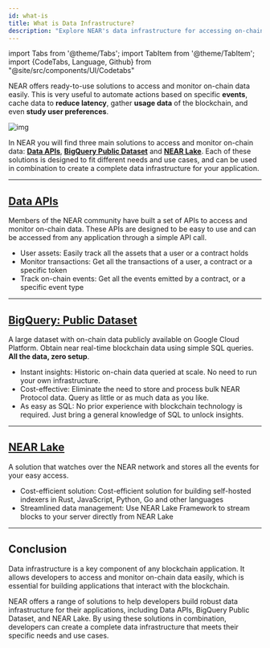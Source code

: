 ```yaml
---
id: what-is
title: What is Data Infrastructure?
description: "Explore NEAR's data infrastructure for accessing on-chain data"
---
```

import Tabs from '@theme/Tabs';
import TabItem from '@theme/TabItem';
import {CodeTabs, Language, Github} from "@site/src/components/UI/Codetabs"

NEAR offers ready-to-use solutions to access and monitor on-chain data easily. This is very useful to automate actions based on specific **events**, cache data to **reduce latency**, gather **usage data** of the blockchain, and even **study user preferences**.

![img](/docs/assets/welcome-pages/6.data-infrastructure.png)

In NEAR you will find three main solutions to access and monitor on-chain data: [**Data APIs**](#data-apis), [**BigQuery Public Dataset**](#bigquery-public-dataset) and [**NEAR Lake**](#near-lake). Each of these solutions is designed to fit different needs and use cases, and can be used in combination to create a complete data infrastructure for your application.

---

## [Data APIs](./data-api.md)

Members of the NEAR community have built a set of APIs to access and monitor on-chain data. These APIs are designed to be easy to use and can be accessed from any application through a simple API call.

- User assets: Easily track all the assets that a user or a contract holds
- Monitor transactions: Get all the transactions of a user, a contract or a specific token
- Track on-chain events: Get all the events emitted by a contract, or a specific event type

<hr subclass="subsection" />

## [BigQuery: Public Dataset](./big-query.md)
A large dataset with on-chain data publicly available on Google Cloud Platform. Obtain near real-time blockchain data using simple SQL queries. **All the data, zero setup**.

- Instant insights: Historic on-chain data queried at scale. No need to run your own infrastructure.
- Cost-effective: Eliminate the need to store and process bulk NEAR Protocol data. Query as little or as much data as you like.
- As easy as SQL: No prior experience with blockchain technology is required. Just bring a general knowledge of SQL to unlock insights.

<hr subclass="subsection" />

## [NEAR Lake](./near-lake-framework.md)
A solution that watches over the NEAR network and stores all the events for your easy access.

- Cost-efficient solution: Cost-efficient solution for building self-hosted indexers in Rust, JavaScript, Python, Go and other languages
- Streamlined data management: Use NEAR Lake Framework to stream blocks to your server directly from NEAR Lake

---

## Conclusion

Data infrastructure is a key component of any blockchain application. It allows developers to access and monitor on-chain data easily, which is essential for building applications that interact with the blockchain.

NEAR offers a range of solutions to help developers build robust data infrastructure for their applications, including Data APIs, BigQuery Public Dataset, and NEAR Lake. By using these solutions in combination, developers can create a complete data infrastructure that meets their specific needs and use cases.
